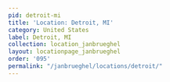 ```yaml
---
pid: detroit-mi
title: 'Location: Detroit, MI'
category: United States
label: Detroit, MI
collection: location_janbrueghel
layout: locationpage_janbrueghel
order: '095'
permalink: "/janbrueghel/locations/detroit/"
---
```

